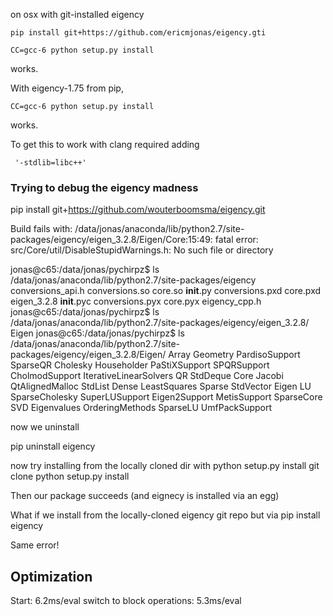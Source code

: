 

on osx with git-installed  eigency
```
pip install git+https://github.com/ericmjonas/eigency.gti
```

```
CC=gcc-6 python setup.py install
```

works. 

With eigency-1.75 from pip, 

```
CC=gcc-6 python setup.py install
```

works. 

To get this to work with clang required adding
```
 '-stdlib=libc++'
```


### Trying to debug the eigency madness

pip install git+https://github.com/wouterboomsma/eigency.git

Build fails with:
/data/jonas/anaconda/lib/python2.7/site-packages/eigency/eigen_3.2.8/Eigen/Core:15:49: fatal error: src/Core/util/DisableStupidWarnings.h: No such file or directory

jonas@c65:/data/jonas/pychirpz$ ls /data/jonas/anaconda/lib/python2.7/site-packages/eigency
conversions_api.h  conversions.so  core.so        __init__.py
conversions.pxd    core.pxd        eigen_3.2.8    __init__.pyc
conversions.pyx    core.pyx        eigency_cpp.h
jonas@c65:/data/jonas/pychirpz$ ls /data/jonas/anaconda/lib/python2.7/site-packages/eigency/eigen_3.2.8/
Eigen
jonas@c65:/data/jonas/pychirpz$ ls /data/jonas/anaconda/lib/python2.7/site-packages/eigency/eigen_3.2.8/Eigen/
Array           Geometry                PardisoSupport   SparseQR
Cholesky        Householder             PaStiXSupport    SPQRSupport
CholmodSupport  IterativeLinearSolvers  QR               StdDeque
Core            Jacobi                  QtAlignedMalloc  StdList
Dense           LeastSquares            Sparse           StdVector
Eigen           LU                      SparseCholesky   SuperLUSupport
Eigen2Support   MetisSupport            SparseCore       SVD
Eigenvalues     OrderingMethods         SparseLU         UmfPackSupport


now we uninstall

pip uninstall eigency


now try installing from the locally cloned dir with python setup.py install
git clone
python setup.py install


Then our package succeeds (and eignecy is installed via an egg)

What if we install from the locally-cloned eigency git repo but via 
pip install eigency


Same error! 






## Optimization
Start: 6.2ms/eval
switch to block operations: 5.3ms/eval 
